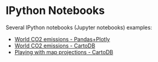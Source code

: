 # IPython Notebooks
Several IPython notebooks (Jupyter notebooks) examples:

- [World CO2 emissions - Pandas+Plotly](http://nbviewer.jupyter.org/github/cayetanobv/IPython-notebooks/blob/dev-cayetano/plotly_emissions.ipynb)
- [World CO2 emissions - CartoDB](http://nbviewer.jupyter.org/github/cayetanobv/IPython-notebooks/blob/dev-cayetano/cartodb_emissions.ipynb)
- [Playing with map projections - CartoDB](http://nbviewer.jupyter.org/github/cayetanobv/IPython-notebooks/blob/dev-cayetano/cartodb_projections.ipynb)
